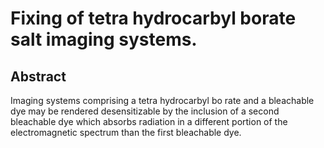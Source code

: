 # Fixing of tetra hydrocarbyl borate salt imaging systems.

## Abstract
Imaging systems comprising a tetra hydrocarbyl bo rate and a bleachable dye may be rendered desensitizable by the inclusion of a second bleachable dye which absorbs radiation in a different portion of the electromagnetic spectrum than the first bleachable dye.